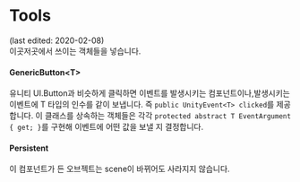 ﻿# Tools
(last edited: 2020-02-08)\
이곳저곳에서 쓰이는 객체들을 넣습니다.

#### GenericButton\<T\>
유니티 UI.Button과 비슷하게 클릭하면 이벤트를 발생시키는 컴포넌트이나,발생시키는 이벤트에 T 타입의
인수를 같이 보냅니다. 즉 `public UnityEvent<T> clicked`를 제공합니다.
이 클래스를 상속하는 객체들은 각각 `protected abstract T EventArgument { get; }`를 구현해 이벤트에
어떤 값을 보낼 지 결정합니다.

#### Persistent
이 컴포넌트가 든 오브젝트는 scene이 바뀌어도 사라지지 않습니다.
